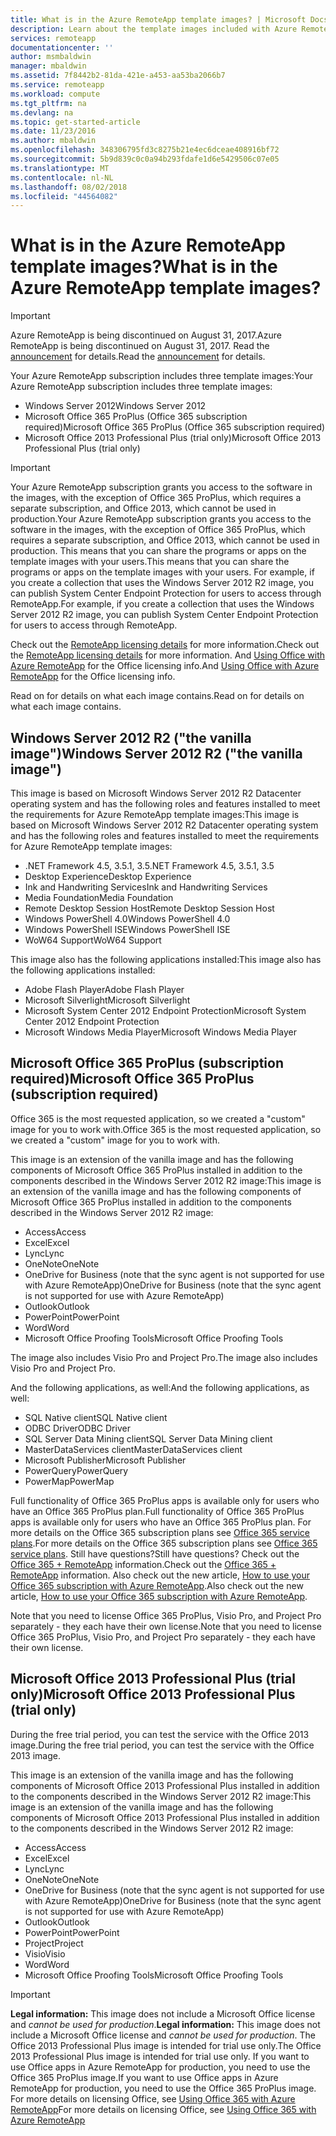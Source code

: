 ```yaml
---
title: What is in the Azure RemoteApp template images? | Microsoft Docs
description: Learn about the template images included with Azure RemoteApp.
services: remoteapp
documentationcenter: ''
author: msmbaldwin
manager: mbaldwin
ms.assetid: 7f8442b2-81da-421e-a453-aa53ba2066b7
ms.service: remoteapp
ms.workload: compute
ms.tgt_pltfrm: na
ms.devlang: na
ms.topic: get-started-article
ms.date: 11/23/2016
ms.author: mbaldwin
ms.openlocfilehash: 348306795fd3c8275b21e4ec6dceae408916bf72
ms.sourcegitcommit: 5b9d839c0c0a94b293fdafe1d6e5429506c07e05
ms.translationtype: MT
ms.contentlocale: nl-NL
ms.lasthandoff: 08/02/2018
ms.locfileid: "44564082"
---
```

# <a name="what-is-in-the-azure-remoteapp-template-images"></a><span data-ttu-id="fd6e9-104">What is in the Azure RemoteApp template images?</span><span class="sxs-lookup"><span data-stu-id="fd6e9-104">What is in the Azure RemoteApp template images?</span></span>
> [!IMPORTANT]
> <span data-ttu-id="fd6e9-105">Azure RemoteApp is being discontinued on August 31, 2017.</span><span class="sxs-lookup"><span data-stu-id="fd6e9-105">Azure RemoteApp is being discontinued on August 31, 2017.</span></span> <span data-ttu-id="fd6e9-106">Read the [announcement](https://go.microsoft.com/fwlink/?linkid=821148) for details.</span><span class="sxs-lookup"><span data-stu-id="fd6e9-106">Read the [announcement](https://go.microsoft.com/fwlink/?linkid=821148) for details.</span></span>
> 
> 

<span data-ttu-id="fd6e9-107">Your Azure RemoteApp subscription includes three template images:</span><span class="sxs-lookup"><span data-stu-id="fd6e9-107">Your Azure RemoteApp subscription includes three template images:</span></span>

* <span data-ttu-id="fd6e9-108">Windows Server 2012</span><span class="sxs-lookup"><span data-stu-id="fd6e9-108">Windows Server 2012</span></span>
* <span data-ttu-id="fd6e9-109">Microsoft Office 365 ProPlus (Office 365 subscription required)</span><span class="sxs-lookup"><span data-stu-id="fd6e9-109">Microsoft Office 365 ProPlus (Office 365 subscription required)</span></span>
* <span data-ttu-id="fd6e9-110">Microsoft Office 2013 Professional Plus (trial only)</span><span class="sxs-lookup"><span data-stu-id="fd6e9-110">Microsoft Office 2013 Professional Plus (trial only)</span></span>

> [!IMPORTANT]
> <span data-ttu-id="fd6e9-111">Your Azure RemoteApp subscription grants you access to the software in the images, with the exception of Office 365 ProPlus, which requires a separate subscription, and Office 2013, which cannot be used in production.</span><span class="sxs-lookup"><span data-stu-id="fd6e9-111">Your Azure RemoteApp subscription grants you access to the software in the images, with the exception of Office 365 ProPlus, which requires a separate subscription, and Office 2013, which cannot be used in production.</span></span> <span data-ttu-id="fd6e9-112">This means that you can share the programs or apps on the template images with your users.</span><span class="sxs-lookup"><span data-stu-id="fd6e9-112">This means that you can share the programs or apps on the template images with your users.</span></span> <span data-ttu-id="fd6e9-113">For example, if you create a collection that uses the Windows Server 2012 R2 image, you can publish System Center Endpoint Protection for users to access through RemoteApp.</span><span class="sxs-lookup"><span data-stu-id="fd6e9-113">For example, if you create a collection that uses the Windows Server 2012 R2 image, you can publish System Center Endpoint Protection for users to access through RemoteApp.</span></span>
> 
> <span data-ttu-id="fd6e9-114">Check out the [RemoteApp licensing details](remoteapp-licensing.md) for more information.</span><span class="sxs-lookup"><span data-stu-id="fd6e9-114">Check out the [RemoteApp licensing details](remoteapp-licensing.md) for more information.</span></span> <span data-ttu-id="fd6e9-115">And [Using Office with Azure RemoteApp](remoteapp-o365.md) for the Office licensing info.</span><span class="sxs-lookup"><span data-stu-id="fd6e9-115">And [Using Office with Azure RemoteApp](remoteapp-o365.md) for the Office licensing info.</span></span>
> 
> 

<span data-ttu-id="fd6e9-116">Read on for details on what each image contains.</span><span class="sxs-lookup"><span data-stu-id="fd6e9-116">Read on for details on what each image contains.</span></span>

## <a name="windows-server-2012-r2--the-vanilla-image"></a><span data-ttu-id="fd6e9-117">Windows Server 2012 R2  ("the vanilla image")</span><span class="sxs-lookup"><span data-stu-id="fd6e9-117">Windows Server 2012 R2  ("the vanilla image")</span></span>
<span data-ttu-id="fd6e9-118">This image is based on Microsoft Windows Server 2012 R2 Datacenter operating system and has the following roles and features installed to meet the requirements for Azure RemoteApp template images:</span><span class="sxs-lookup"><span data-stu-id="fd6e9-118">This image is based on Microsoft Windows Server 2012 R2 Datacenter operating system and has the following roles and features installed to meet the requirements for Azure RemoteApp template images:</span></span>

* <span data-ttu-id="fd6e9-119">.NET Framework 4.5, 3.5.1, 3.5</span><span class="sxs-lookup"><span data-stu-id="fd6e9-119">.NET Framework 4.5, 3.5.1, 3.5</span></span>
* <span data-ttu-id="fd6e9-120">Desktop Experience</span><span class="sxs-lookup"><span data-stu-id="fd6e9-120">Desktop Experience</span></span>
* <span data-ttu-id="fd6e9-121">Ink and Handwriting Services</span><span class="sxs-lookup"><span data-stu-id="fd6e9-121">Ink and Handwriting Services</span></span>
* <span data-ttu-id="fd6e9-122">Media Foundation</span><span class="sxs-lookup"><span data-stu-id="fd6e9-122">Media Foundation</span></span>
* <span data-ttu-id="fd6e9-123">Remote Desktop Session Host</span><span class="sxs-lookup"><span data-stu-id="fd6e9-123">Remote Desktop Session Host</span></span>
* <span data-ttu-id="fd6e9-124">Windows PowerShell 4.0</span><span class="sxs-lookup"><span data-stu-id="fd6e9-124">Windows PowerShell 4.0</span></span>
* <span data-ttu-id="fd6e9-125">Windows PowerShell ISE</span><span class="sxs-lookup"><span data-stu-id="fd6e9-125">Windows PowerShell ISE</span></span>
* <span data-ttu-id="fd6e9-126">WoW64 Support</span><span class="sxs-lookup"><span data-stu-id="fd6e9-126">WoW64 Support</span></span>

<span data-ttu-id="fd6e9-127">This image also has the following applications installed:</span><span class="sxs-lookup"><span data-stu-id="fd6e9-127">This image also has the following applications installed:</span></span>

* <span data-ttu-id="fd6e9-128">Adobe Flash Player</span><span class="sxs-lookup"><span data-stu-id="fd6e9-128">Adobe Flash Player</span></span>
* <span data-ttu-id="fd6e9-129">Microsoft Silverlight</span><span class="sxs-lookup"><span data-stu-id="fd6e9-129">Microsoft Silverlight</span></span>
* <span data-ttu-id="fd6e9-130">Microsoft System Center 2012 Endpoint Protection</span><span class="sxs-lookup"><span data-stu-id="fd6e9-130">Microsoft System Center 2012 Endpoint Protection</span></span>
* <span data-ttu-id="fd6e9-131">Microsoft Windows Media Player</span><span class="sxs-lookup"><span data-stu-id="fd6e9-131">Microsoft Windows Media Player</span></span>

## <a name="microsoft-office-365-proplus-subscription-required"></a><span data-ttu-id="fd6e9-132">Microsoft Office 365 ProPlus (subscription required)</span><span class="sxs-lookup"><span data-stu-id="fd6e9-132">Microsoft Office 365 ProPlus (subscription required)</span></span>
<span data-ttu-id="fd6e9-133">Office 365 is the most requested application, so we created a "custom" image for you to work with.</span><span class="sxs-lookup"><span data-stu-id="fd6e9-133">Office 365 is the most requested application, so we created a "custom" image for you to work with.</span></span>

<span data-ttu-id="fd6e9-134">This image is an extension of the vanilla image and has the following components of Microsoft Office 365 ProPlus installed in addition to the components described in the Windows Server 2012 R2 image:</span><span class="sxs-lookup"><span data-stu-id="fd6e9-134">This image is an extension of the vanilla image and has the following components of Microsoft Office 365 ProPlus installed in addition to the components described in the Windows Server 2012 R2 image:</span></span>

* <span data-ttu-id="fd6e9-135">Access</span><span class="sxs-lookup"><span data-stu-id="fd6e9-135">Access</span></span>
* <span data-ttu-id="fd6e9-136">Excel</span><span class="sxs-lookup"><span data-stu-id="fd6e9-136">Excel</span></span>
* <span data-ttu-id="fd6e9-137">Lync</span><span class="sxs-lookup"><span data-stu-id="fd6e9-137">Lync</span></span>
* <span data-ttu-id="fd6e9-138">OneNote</span><span class="sxs-lookup"><span data-stu-id="fd6e9-138">OneNote</span></span>
* <span data-ttu-id="fd6e9-139">OneDrive for Business (note that the sync agent is not supported for use with Azure RemoteApp)</span><span class="sxs-lookup"><span data-stu-id="fd6e9-139">OneDrive for Business (note that the sync agent is not supported for use with Azure RemoteApp)</span></span>
* <span data-ttu-id="fd6e9-140">Outlook</span><span class="sxs-lookup"><span data-stu-id="fd6e9-140">Outlook</span></span>
* <span data-ttu-id="fd6e9-141">PowerPoint</span><span class="sxs-lookup"><span data-stu-id="fd6e9-141">PowerPoint</span></span>
* <span data-ttu-id="fd6e9-142">Word</span><span class="sxs-lookup"><span data-stu-id="fd6e9-142">Word</span></span>
* <span data-ttu-id="fd6e9-143">Microsoft Office Proofing Tools</span><span class="sxs-lookup"><span data-stu-id="fd6e9-143">Microsoft Office Proofing Tools</span></span>

<span data-ttu-id="fd6e9-144">The image also includes Visio Pro and Project Pro.</span><span class="sxs-lookup"><span data-stu-id="fd6e9-144">The image also includes Visio Pro and Project Pro.</span></span>

<span data-ttu-id="fd6e9-145">And the following applications, as well:</span><span class="sxs-lookup"><span data-stu-id="fd6e9-145">And the following applications, as well:</span></span>

* <span data-ttu-id="fd6e9-146">SQL Native client</span><span class="sxs-lookup"><span data-stu-id="fd6e9-146">SQL Native client</span></span>
* <span data-ttu-id="fd6e9-147">ODBC Driver</span><span class="sxs-lookup"><span data-stu-id="fd6e9-147">ODBC Driver</span></span>
* <span data-ttu-id="fd6e9-148">SQL Server Data Mining client</span><span class="sxs-lookup"><span data-stu-id="fd6e9-148">SQL Server Data Mining client</span></span>
* <span data-ttu-id="fd6e9-149">MasterDataServices client</span><span class="sxs-lookup"><span data-stu-id="fd6e9-149">MasterDataServices client</span></span>
* <span data-ttu-id="fd6e9-150">Microsoft Publisher</span><span class="sxs-lookup"><span data-stu-id="fd6e9-150">Microsoft Publisher</span></span>
* <span data-ttu-id="fd6e9-151">PowerQuery</span><span class="sxs-lookup"><span data-stu-id="fd6e9-151">PowerQuery</span></span>
* <span data-ttu-id="fd6e9-152">PowerMap</span><span class="sxs-lookup"><span data-stu-id="fd6e9-152">PowerMap</span></span>

<span data-ttu-id="fd6e9-153">Full functionality of Office 365 ProPlus apps is available only for users who have an Office 365 ProPlus plan.</span><span class="sxs-lookup"><span data-stu-id="fd6e9-153">Full functionality of Office 365 ProPlus apps is available only for users who have an Office 365 ProPlus plan.</span></span> <span data-ttu-id="fd6e9-154">For more details on the Office 365 subscription plans see [Office 365 service plans](http://technet.microsoft.com/library/office-365-plan-options.aspx).</span><span class="sxs-lookup"><span data-stu-id="fd6e9-154">For more details on the Office 365 subscription plans see [Office 365 service plans](http://technet.microsoft.com/library/office-365-plan-options.aspx).</span></span> <span data-ttu-id="fd6e9-155">Still have questions?</span><span class="sxs-lookup"><span data-stu-id="fd6e9-155">Still have questions?</span></span> <span data-ttu-id="fd6e9-156">Check out the [Office 365 + RemoteApp](remoteapp-o365.md) information.</span><span class="sxs-lookup"><span data-stu-id="fd6e9-156">Check out the [Office 365 + RemoteApp](remoteapp-o365.md) information.</span></span> <span data-ttu-id="fd6e9-157">Also check out the new article, [How to use your Office 365 subscription with Azure RemoteApp](remoteapp-officesubscription.md).</span><span class="sxs-lookup"><span data-stu-id="fd6e9-157">Also check out the new article, [How to use your Office 365 subscription with Azure RemoteApp](remoteapp-officesubscription.md).</span></span>

<span data-ttu-id="fd6e9-158">Note that you need to license Office 365 ProPlus, Visio Pro, and Project Pro separately - they each have their own license.</span><span class="sxs-lookup"><span data-stu-id="fd6e9-158">Note that you need to license Office 365 ProPlus, Visio Pro, and Project Pro separately - they each have their own license.</span></span>

## <a name="microsoft-office-2013-professional-plus-trial-only"></a><span data-ttu-id="fd6e9-159">Microsoft Office 2013 Professional Plus (trial only)</span><span class="sxs-lookup"><span data-stu-id="fd6e9-159">Microsoft Office 2013 Professional Plus (trial only)</span></span>
<span data-ttu-id="fd6e9-160">During the free trial period, you can test the service with the Office 2013 image.</span><span class="sxs-lookup"><span data-stu-id="fd6e9-160">During the free trial period, you can test the service with the Office 2013 image.</span></span>

<span data-ttu-id="fd6e9-161">This image is an extension of the vanilla image and has the following components of Microsoft Office 2013 Professional Plus installed in addition to the components described in the Windows Server 2012 R2 image:</span><span class="sxs-lookup"><span data-stu-id="fd6e9-161">This image is an extension of the vanilla image and has the following components of Microsoft Office 2013 Professional Plus installed in addition to the components described in the Windows Server 2012 R2 image:</span></span>

* <span data-ttu-id="fd6e9-162">Access</span><span class="sxs-lookup"><span data-stu-id="fd6e9-162">Access</span></span>
* <span data-ttu-id="fd6e9-163">Excel</span><span class="sxs-lookup"><span data-stu-id="fd6e9-163">Excel</span></span>
* <span data-ttu-id="fd6e9-164">Lync</span><span class="sxs-lookup"><span data-stu-id="fd6e9-164">Lync</span></span>
* <span data-ttu-id="fd6e9-165">OneNote</span><span class="sxs-lookup"><span data-stu-id="fd6e9-165">OneNote</span></span>
* <span data-ttu-id="fd6e9-166">OneDrive for Business (note that the sync agent is not supported for use with Azure RemoteApp)</span><span class="sxs-lookup"><span data-stu-id="fd6e9-166">OneDrive for Business (note that the sync agent is not supported for use with Azure RemoteApp)</span></span>
* <span data-ttu-id="fd6e9-167">Outlook</span><span class="sxs-lookup"><span data-stu-id="fd6e9-167">Outlook</span></span>
* <span data-ttu-id="fd6e9-168">PowerPoint</span><span class="sxs-lookup"><span data-stu-id="fd6e9-168">PowerPoint</span></span>
* <span data-ttu-id="fd6e9-169">Project</span><span class="sxs-lookup"><span data-stu-id="fd6e9-169">Project</span></span>
* <span data-ttu-id="fd6e9-170">Visio</span><span class="sxs-lookup"><span data-stu-id="fd6e9-170">Visio</span></span>
* <span data-ttu-id="fd6e9-171">Word</span><span class="sxs-lookup"><span data-stu-id="fd6e9-171">Word</span></span>
* <span data-ttu-id="fd6e9-172">Microsoft Office Proofing Tools</span><span class="sxs-lookup"><span data-stu-id="fd6e9-172">Microsoft Office Proofing Tools</span></span>

> [!IMPORTANT]
> <span data-ttu-id="fd6e9-173">**Legal information:** This image does not include a Microsoft Office license and *cannot be used for production*.</span><span class="sxs-lookup"><span data-stu-id="fd6e9-173">**Legal information:** This image does not include a Microsoft Office license and *cannot be used for production*.</span></span> <span data-ttu-id="fd6e9-174">The Office 2013 Professional Plus image is intended for trial use only.</span><span class="sxs-lookup"><span data-stu-id="fd6e9-174">The Office 2013 Professional Plus image is intended for trial use only.</span></span> <span data-ttu-id="fd6e9-175">If you want to use Office apps in Azure RemoteApp for production, you need to use the Office 365 ProPlus image.</span><span class="sxs-lookup"><span data-stu-id="fd6e9-175">If you want to use Office apps in Azure RemoteApp for production, you need to use the Office 365 ProPlus image.</span></span> <span data-ttu-id="fd6e9-176">For more details on licensing Office, see [Using Office 365 with Azure RemoteApp](remoteapp-o365.md)</span><span class="sxs-lookup"><span data-stu-id="fd6e9-176">For more details on licensing Office, see [Using Office 365 with Azure RemoteApp](remoteapp-o365.md)</span></span>
> 
> 

